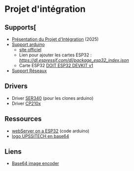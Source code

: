# Projet d'intégration

## Supports[
* [Présentation du Projet d'Intégration](https://github.com/truillet/upssitech/blob/master/CUPGE/L2/Projet/supports/Projet_Integration.pdf) (2025)
* [Support arduino](https://github.com/truillet/upssitech/blob/master/CUPGE/L2/Projet/supports/arduino.pdf)
  * [site officiel](https://www.arduino.cc)
  * Lien pour ajouter les cartes ESP32 : *https://dl.espressif.com/dl/package_esp32_index.json*
  * Carte ESP32 [DOIT ESP32 DEVKIT v1](https://espacerm.com/webgen/esp32intro)
* [Support Réseaux](https://github.com/truillet/upssitech/blob/master/CUPGE/L2/Projet/supports/introduction_reseaux_2024.pdf)

## Drivers
* Driver [SER340](https://sparks.gogo.co.nz/ch340.html) (pour les clones arduino)
* Driver [CP210x](https://www.silabs.com/developers/usb-to-uart-bridge-vcp-drivers)


## Ressources
* [webServer on a ESP32](https://github.com/truillet/upssitech/blob/master/CUPGE/L2/Projet/code/webserver.zip) (code arduino)
 * [logo UPSSITECH en base64](https://github.com/truillet/upssitech/blob/master/CUPGE/L2/Projet/ressources/logoUpssitech250_png_base64.txt)

## Liens
* [Base64 image encoder](https://www.base64-image.de)
